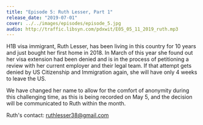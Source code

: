 ```yaml
---
title: "Episode 5: Ruth Lesser, Part 1"
release_date: "2019-07-01"
cover: ../../images/episodes/episode_5.jpg
audio: http://traffic.libsyn.com/pdxwit/E05_05_11_2019_ruth.mp3
---
```

H1B visa immigrant, Ruth Lesser, has been living in this country for 10 years and just bought her first home in 2018. In March of this year she found out her visa extension had been denied and is in the process of petitioning a review with her current employer and their legal team. If that attempt gets denied by US Citizenship and Immigration again, she will have only 4 weeks to leave the US.

We have changed her name to allow for the comfort of anonymity during this challenging time, as this is being recorded on May 5, and the decision will be communicated to Ruth within the month.

Ruth's contact: ruthlesser38@gmail.com
